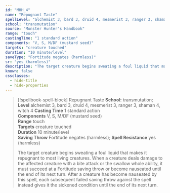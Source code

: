 ```yaml
---
id: "MHH_4"
name: "Repugnant Taste"
spellLevel: "alchemist 3, bard 3, druid 4, mesmerist 3, ranger 3, shaman 4, witch 4"
school: "transmutation"
source: "Monster Hunter's Handbook"
range: "touch"
castingTime: "1 standard action"
components: "V, S, M/DF (mustard seed)"
targets: "creature touched"
duration: "10 minute/level"
saveType: "Fortitude negates (harmless)"
sr: "yes (harmless)"
description: "The target creature begins sweating a foul liquid that makes it repugnant to most living creatures. When a creature deals damage to the affected creature with a bite attack or the swallow whole ability, it must succeed at a Fortitude saving throw or become nauseated until the end of its next turn. After a creature has become nauseated by this spell, each subsequent failed saving throw against the spell instead gives it the sickened condition until the end of its next turn."
known: false
cssclasses:
  - hide-title
  - hide-properties
---
```


> [!spellbook-spell-block] Repugnant Taste
> **School:** transmutation; **Level** alchemist 3, bard 3, druid 4, mesmerist 3, ranger 3, shaman 4, witch 4
> **Casting Time** 1 standard action  
> **Components** V, S, M/DF (mustard seed)  
> **Range** touch  
> **Targets** creature touched  
> **Duration** 10 minute/level  
> **Saving Throw** Fortitude negates (harmless); **Spell Resistance** yes (harmless)
> 
> The target creature begins sweating a foul liquid that makes it repugnant to most living creatures. When a creature deals damage to the affected creature with a bite attack or the swallow whole ability, it must succeed at a Fortitude saving throw or become nauseated until the end of its next turn. After a creature has become nauseated by this spell, each subsequent failed saving throw against the spell instead gives it the sickened condition until the end of its next turn.